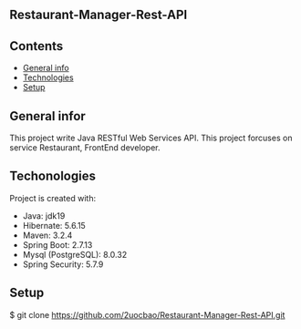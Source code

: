 ## Restaurant-Manager-Rest-API
## Contents
* [General info](#General-info)
* [Technologies](#Technologies)
* [Setup](#Setup)
## General infor
This project write Java RESTful Web Services API. This project forcuses on service Restaurant, FrontEnd developer.
## Techonologies
Project is created with:
* Java: jdk19
* Hibernate: 5.6.15
* Maven: 3.2.4
* Spring Boot: 2.7.13
* Mysql (PostgreSQL): 8.0.32
* Spring Security: 5.7.9
## Setup
$ git clone https://github.com/2uocbao/Restaurant-Manager-Rest-API.git
